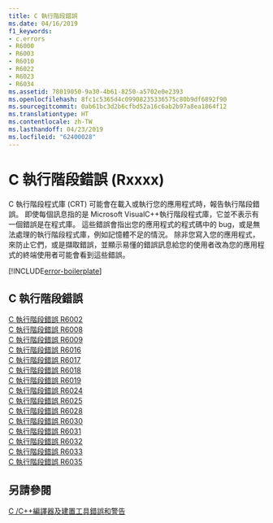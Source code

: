 ```yaml
---
title: C 執行階段錯誤
ms.date: 04/16/2019
f1_keywords:
- c.errors
- R6000
- R6003
- R6010
- R6022
- R6023
- R6034
ms.assetid: 78019050-9a30-4b61-8250-a5702e0e2393
ms.openlocfilehash: 8fc1c5365d4c09908235336575c80b9df6892f90
ms.sourcegitcommit: 0ab61bc3d2b6cfbd52a16c6ab2b97a8ea1864f12
ms.translationtype: HT
ms.contentlocale: zh-TW
ms.lasthandoff: 04/23/2019
ms.locfileid: "62400028"
---
```

# <a name="c-runtime-errors-rxxxx"></a>C 執行階段錯誤 (Rxxxx)

C 執行階段程式庫 (CRT) 可能會在載入或執行您的應用程式時，報告執行階段錯誤。 即使每個訊息指的是 Microsoft VisualC++執行階段程式庫，它並不表示有一個錯誤是在程式庫。 這些錯誤會指出您的應用程式的程式碼中的 bug，或是無法處理的執行階段程式庫，例如記憶體不足的情況。 除非您寫入您的應用程式，來防止它們，或是擷取錯誤，並顯示易懂的錯誤訊息給您的使用者改為您的應用程式的終端使用者可能會看到這些錯誤。

[!INCLUDE[error-boilerplate](../../error-messages/includes/error-boilerplate.md)]

## <a name="c-runtime-errors"></a>C 執行階段錯誤

[C 執行階段錯誤 R6002](../../error-messages/tool-errors/c-runtime-error-r6002.md) \
[C 執行階段錯誤 R6008](../../error-messages/tool-errors/c-runtime-error-r6008.md) \
[C 執行階段錯誤 R6009](../../error-messages/tool-errors/c-runtime-error-r6009.md) \
[C 執行階段錯誤 R6016](../../error-messages/tool-errors/c-runtime-error-r6016.md) \
[C 執行階段錯誤 R6017](../../error-messages/tool-errors/c-runtime-error-r6017.md) \
[C 執行階段錯誤 R6018](../../error-messages/tool-errors/c-runtime-error-r6018.md) \
[C 執行階段錯誤 R6019](../../error-messages/tool-errors/c-runtime-error-r6019.md) \
[C 執行階段錯誤 R6024](../../error-messages/tool-errors/c-runtime-error-r6024.md) \
[C 執行階段錯誤 R6025](../../error-messages/tool-errors/c-runtime-error-r6025.md) \
[C 執行階段錯誤 R6028](../../error-messages/tool-errors/c-runtime-error-r6028.md) \
[C 執行階段錯誤 R6030](../../error-messages/tool-errors/c-runtime-error-r6030.md) \
[C 執行階段錯誤 R6031](../../error-messages/tool-errors/c-runtime-error-r6031.md) \
[C 執行階段錯誤 R6032](../../error-messages/tool-errors/c-runtime-error-r6032.md) \
[C 執行階段錯誤 R6033](../../error-messages/tool-errors/c-runtime-error-r6033.md) \
[C 執行階段錯誤 R6035](../../error-messages/tool-errors/c-runtime-error-r6035.md)

## <a name="see-also"></a>另請參閱

[C /C++編譯器及建置工具錯誤和警告](../compiler-errors-1/c-cpp-build-errors.md)
